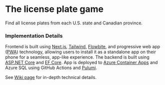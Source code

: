 # The license plate game

Find all license plates from each U.S. state and Canadian province.

### Implementation Details
Frontend is built using [Next.js](https://nextjs.org/), [Tailwind](https://tailwindcss.com/), [Flowbite](https://flowbite.com/docs/getting-started/react/), and progressive web app ([PWA](https://developer.mozilla.org/en-US/docs/Web/Progressive_web_apps)) technology, allowing users to install it as a standalone app on their phone for a seamless, app-like experience.
The backend is built using [ASP.NET Core](https://learn.microsoft.com/en-us/aspnet/core/introduction-to-aspnet-core?view=aspnetcore-8.0) and [EF Core](https://learn.microsoft.com/en-us/ef/core/).
App is deployed to [Azure Container Apps](https://azure.microsoft.com/en-us/products/container-apps) and Azure SQL using GitHub Actions and [Pulumi](https://www.pulumi.com/).

See [Wiki page](https://github.com/aspirinonfire/thegame/wiki) for in-depth technical details.
